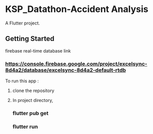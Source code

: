 # KSP_Datathon-Accident Analysis

A Flutter project.

## Getting Started

firebase real-time database link
### https://console.firebase.google.com/project/excelsync-8d4a2/database/excelsync-8d4a2-default-rtdb

To run this app : 
   1. clone the repository

   2. In project directory,

      ### flutter pub get

      ### flutter run

